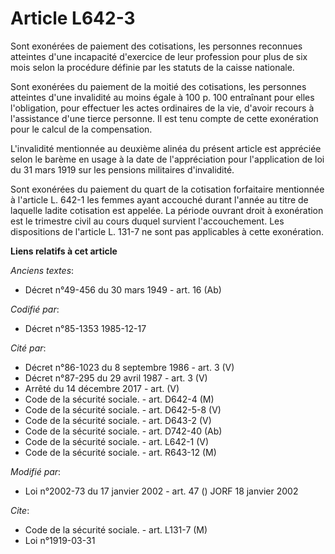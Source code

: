 # Article L642-3

Sont exonérées de paiement des cotisations, les personnes reconnues atteintes d'une incapacité d'exercice de leur profession
pour plus de six mois selon la procédure définie par les statuts de la caisse nationale.

Sont exonérées du paiement de la moitié des cotisations, les personnes atteintes d'une invalidité au moins égale à 100 p. 100
entraînant pour elles l'obligation, pour effectuer les actes ordinaires de la vie, d'avoir recours à l'assistance d'une
tierce personne. Il est tenu compte de cette exonération pour le calcul de la compensation.

L'invalidité mentionnée au deuxième alinéa du présent article est appréciée selon le barème en usage à la date de
l'appréciation pour l'application de loi du 31 mars 1919 sur les pensions militaires d'invalidité.

Sont exonérées du paiement du quart de la cotisation forfaitaire mentionnée à l'article L. 642-1 les femmes ayant accouché
durant l'année au titre de laquelle ladite cotisation est appelée. La période ouvrant droit à exonération est le trimestre
civil au cours duquel survient l'accouchement. Les dispositions de l'article L. 131-7 ne sont pas applicables à cette
exonération.

**Liens relatifs à cet article**

_Anciens textes_:

  - Décret n°49-456 du 30 mars 1949 - art. 16 (Ab)

_Codifié par_:

  - Décret n°85-1353 1985-12-17

_Cité par_:

  - Décret n°86-1023 du 8 septembre 1986 - art. 3 (V)
  - Décret n°87-295 du 29 avril 1987 - art. 3 (V)
  - Arrêté du 14 décembre 2017 - art. (V)
  - Code de la sécurité sociale. - art. D642-4 (M)
  - Code de la sécurité sociale. - art. D642-5-8 (V)
  - Code de la sécurité sociale. - art. D643-2 (V)
  - Code de la sécurité sociale. - art. D742-40 (Ab)
  - Code de la sécurité sociale. - art. L642-1 (V)
  - Code de la sécurité sociale. - art. R643-12 (M)

_Modifié par_:

  - Loi n°2002-73 du 17 janvier 2002 - art. 47 () JORF 18 janvier 2002

_Cite_:

  - Code de la sécurité sociale. - art. L131-7 (M)
  - Loi n°1919-03-31
